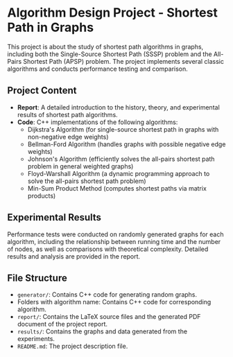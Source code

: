 # Algorithm Design Project - Shortest Path in Graphs

This project is about the study of shortest path algorithms in graphs, including both the Single-Source Shortest Path (SSSP) problem and the All-Pairs Shortest Path (APSP) problem. The project implements several classic algorithms and conducts performance testing and comparison.

## Project Content

- **Report**: A detailed introduction to the history, theory, and experimental results of shortest path algorithms.
- **Code**: C++ implementations of the following algorithms:
  - Dijkstra's Algorithm (for single-source shortest path in graphs with non-negative edge weights)
  - Bellman-Ford Algorithm (handles graphs with possible negative edge weights)
  - Johnson's Algorithm (efficiently solves the all-pairs shortest path problem in general weighted graphs)
  - Floyd-Warshall Algorithm (a dynamic programming approach to solve the all-pairs shortest path problem)
  - Min-Sum Product Method (computes shortest paths via matrix products)

## Experimental Results

Performance tests were conducted on randomly generated graphs for each algorithm, including the relationship between running time and the number of nodes, as well as comparisons with theoretical complexity. Detailed results and analysis are provided in the report.

## File Structure

- `generator/`: Contains C++ code for generating random graphs.
- Folders with algorithm name: Contains C++ code for corresponding algorithm.
- `report/`: Contains the LaTeX source files and the generated PDF document of the project report.
- `results/`: Contains the graphs and data generated from the experiments.
- `README.md`: The project description file.
